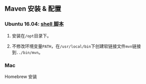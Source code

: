 ## Maven 安装 & 配置

### Ubuntu 16.04: [shell 脚本](./config.sh)

1. 安装在`/opt`目录下。

2. 不修改环境变量`PATH`，在`/usr/local/bin`下创建软链接文件`mvn`链接到`../bin/mvn`。

### Mac

Homebrew 安装